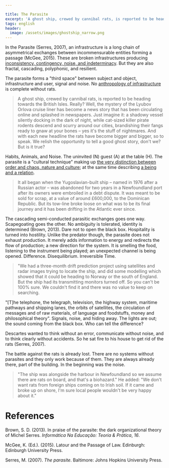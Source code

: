 ```yaml
---

title: The Parasite
excerpt: 'A ghost ship, crewed by cannibal rats, is reported to be heading towards the British Isles.'
tags: english
header:
  image: /assets/images/ghostship_narrow.png
---
```


In the Parasite (Serres, 2007), an infrastructure is a long chain of asymmetrical exchanges between incommensurable entities forming a passage (McGee, 2015). These are broken infrastructures producing [inconsistency, contingency, noise, and indeterminacy](2015-04-18-capture-all-parasitic-value.html). But they are also fractal, cascading, polyphonic, and resilient.

The parasite forms a "third space" between subject and object, infrastructure and user, signal and noise. No [anthropology of infrastructure](2016-03-26-the-anthropological-study-of-infrastructure.html) is complete without rats.

> A ghost ship, crewed by cannibal rats, is reported to be heading towards the British Isles. Really? Well, the mystery of the Lyubov Orlova cruise liner has become a news story that has been circulating online and splashed in newspapers. Just imagine it: a shadowy vessel silently docking in the dark of night, while cat-sized killer pirate rodents descend and scurry around our cities, brandishing their fangs ready to gnaw at your bones – yes it's the stuff of nightmares. And with each new headline the rats have become bigger and bigger, so to speak. We relish the opportunity to tell a good ghost story, don't we? But is it true?

Habits, Animals, and Noise. The uninvited (N) guest (A) at the table (H). The parasite is a "cultural technique" making up [the very distinction between order and chaos, nature and culture](https://digitalpassage.wordpress.com/2014/12/22/winthrop-young-more-things-in-theory-than-heaven-and-earth-are-dreaming-of-interview/); at the same time describing [a being and a relation](2009-08-10-kvasi-objekten.html).

> It all began when the Yugoslavian-built ship – named in 1976 after a Russian actor – was abandoned for two years in a Newfoundland port after its owners were embroiled in a debt dispute. It was meant to be sold for scrap, at a value of around £600,000, to the Dominican Republic. But its tow-line broke loose on what was to be its final journey and it has been drifting in the Atlantic ever since.

The cascading semi-conducted parasitic exchanges goes one way. Scapegoating goes the other. No ambiguity is tolerated, identity is determined (Brown, 2013). Dare not to open the black box. Hospitality is turned into hostility. Unlike the predator though, the parasite does not exhaust production. It merely adds information to energy and redirects the flow of production; a new direction for the system. It is smelling the food, listening to the instrument being played; an unexpected channel is being opened. Difference. Disequilibrium. Irreversible Time.

> "We had a three-month drift prediction project using satellites and radar images trying to locate the ship, and did some modelling which showed that it could be heading to Norway or the south of England. But the ship had its transmitting monitors turned off. So you can't be 100% sure. We couldn't find it and there was no value to keep on searching.

"[T]he telephone, the telegraph, television, the highway system, maritime pathways and shipping lanes, the orbits of satellites, the circulation of messages and of raw materials, of language and foodstuffs, money and philosophical theory". Signals, noise, and hiding away. The lights are out; the sound coming from the black box. Who can tell the difference?

Descartes wanted to think without an error, communicate without noise, and to think clearly without accidents. So he sat fire to his house to get rid of the rats (Serres, 2007).

The battle against the rats is already lost. There are no systems without parasites and they only work because of them. They are always already there, part of the building. In the beginning was the noise.

> "The ship was alongside the harbour in Newfoundland so we assume there are rats on board, and that's a biohazard." He added: "We don't want rats from foreign ships coming on to Irish soil. If it came and broke up on shore, I'm sure local people wouldn't be very happy about it."

# References

Brown, S. D. (2013). In praise of the parasite: the dark organizational theory of Michel Serres. *Informática Na Educação: Teoria & Prática*, *16*.

McGee, K. (Ed.). (2015). Latour and the Passage of Law. Edinburgh: Edinburgh University Press.

Serres, M. (2007). *The parasite*. Baltimore: Johns Hopkins University Press.
